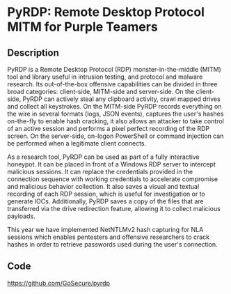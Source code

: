 # PyRDP: Remote Desktop Protocol MITM for Purple Teamers

## Description
PyRDP is a Remote Desktop Protocol (RDP) monster-in-the-middle (MITM) tool and library useful in intrusion testing, and protocol and malware research. Its out-of-the-box offensive capabilities can be divided in three broad categories: client-side, MITM-side and server-side. On the client-side, PyRDP can actively steal any clipboard activity, crawl mapped drives and collect all keystrokes. On the MITM-side PyRDP records everything on the wire in several formats (logs, JSON events), captures the user's hashes on-the-fly to enable hash cracking, it also allows an attacker to take control of an active session and performs a pixel perfect recording of the RDP screen. On the server-side, on-logon PowerShell or command injection can be performed when a legitimate client connects.

As a research tool, PyRDP can be used as part of a fully interactive honeypot. It can be placed in front of a Windows RDP server to intercept malicious sessions. It can replace the credentials provided in the connection sequence with working credentials to accelerate compromise and malicious behavior collection. It also saves a visual and textual recording of each RDP session, which is useful for investigation or to generate IOCs. Additionally, PyRDP saves a copy of the files that are transferred via the drive redirection feature, allowing it to collect malicious payloads.

This year we have implemented NetNTLMv2 hash capturing for NLA sessions which enables pentesters and offensive researchers to crack hashes in order to retrieve passwords used during the user's connection.

## Code
https://github.com/GoSecure/pyrdp
